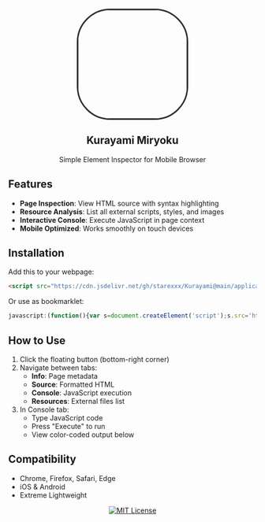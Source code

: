
<p align="center">
  <img src="https://raw.githubusercontent.com/starexxx/Kurayami/c98649fbb89c2e00cb8532d8c45c4b5abeed7cb6/Icon/main.png" width="220" style="border-radius:30%;border:3px solid #2d2d2d">
  <h2 align="center">Kurayami Miryoku</h2>
  <p align="center">Simple Element Inspector for Mobile Browser</p>
</p>

## Features
- **Page Inspection**: View HTML source with syntax highlighting
- **Resource Analysis**: List all external scripts, styles, and images
- **Interactive Console**: Execute JavaScript in page context
- **Mobile Optimized**: Works smoothly on touch devices

## Installation
Add this to your webpage:
```html
<script src="https://cdn.jsdelivr.net/gh/starexxx/Kurayami@main/application.js"></script>
```

Or use as bookmarklet:
```javascript
javascript:(function(){var s=document.createElement('script');s.src='https://cdn.jsdelivr.net/gh/starexxx/Kurayami@main/application.js';document.body.appendChild(s);})();
```

## How to Use
1. Click the floating button (bottom-right corner)
2. Navigate between tabs:
   - **Info**: Page metadata
   - **Source**: Formatted HTML
   - **Console**: JavaScript execution
   - **Resources**: External files list
3. In Console tab:
   - Type JavaScript code
   - Press "Execute" to run
   - View color-coded output below

## Compatibility
- Chrome, Firefox, Safari, Edge
- iOS & Android
- Extreme Lightweight

<p align="center">
  <a href="LICENSE">
    <img src="https://img.shields.io/badge/license-MIT-blue.svg" alt="MIT License">
  </a>
</p>
